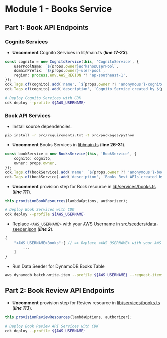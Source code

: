 # Module 1 - Books Service

## Part 1: Book API Endpoints
### Cognito Services
- **Uncomment** Cognito Services in lib/main.ts (***line 17-23***).
```typescript
const cognito = new CognitoService(this, 'CognitoService', {
    userPoolName: `${props.owner}WorkshopUserPool`,
    domainPrefix: `${props.owner}-user-pool`,
    region: process.env.AWS_REGION ?? 'ap-southeast-1',
});
cdk.Tags.of(cognito).add('name', `${props.owner ?? 'anonymous'}-cognito-service`);
cdk.Tags.of(cognito).add('description', `Cognito Service created by ${props.owner ?? 'anonymous'}`);
```
```bash
# Deploy Cognito Services with CDK
cdk deploy --profile ${AWS_USERNAME}
```
### Book API Services
- Install source dependencies.
```bash
pip install -r src/requirements.txt -t src/packages/python
```
- **Uncomment** Books Services in [lib/main.ts](../lib/main.ts) (**line 26-31**).
```typescript
const bookService = new BooksService(this, 'BookService', {
    cognito: cognito,
    owner: props.owner,
});
cdk.Tags.of(bookService).add('name', `${props.owner ?? 'anonymous'}-books-service`);
cdk.Tags.of(bookService).add('description', `Books Rest APIs created by ${props.owner ?? 'anonymous'}`);
```
- **Uncomment** provision step for Book resource in [lib/services/books.ts](../lib/services/books.ts) (***line 111***).
```typescript
this.provisionBookResources(lambdaOptions, authorizer);
```
```bash
# Deploy Book Services with CDK
cdk deploy --profile ${AWS_USERNAME}
```
- Replace `<AWS_USERNAME>` with your AWS Username in [src/seeders/data-seeder.json](../src/seeders/data-seeder.json) (***line 2***).
```javascript
{
    "<AWS_USERNAME>Books":[ // => Replace <AWS_USERNAME> with your AWS Username
        ...
    ]
}
```
- Run Data Seeder for DynamoDB Books Table
```bash
aws dynamodb batch-write-item --profile ${AWS_USERNAME} --request-items file://./src/seeders/data-seeder.json
```
## Part 2: Book Review API Endpoints
- **Uncomment** provision step for Review resource in [lib/services/books.ts](../lib/services/books.ts) (***line 113***).
```typescript
this.provisionReviewResources(lambdaOptions, authorizer);
```
```bash
# Deploy Book Review API Services with CDK
cdk deploy --profile ${AWS_USERNAME}
```
